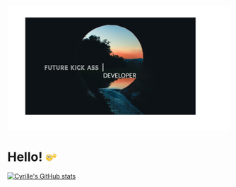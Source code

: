 [![Header](https://github.com/CyrilleKolle/CyrilleKolle/blob/main/readme.jpg "Header")](https://cyrillekolle.github.io/)


# Hello! <img src="https://github.com/CyrilleKolle/CyrilleKolle/blob/main/tenor.gif" width="30px">

[![Cyrille's GitHub stats](https://github-readme-stats.vercel.app/api?username=CyrilleKolle)](https://github.com/CyrilleKolle/github-readme-stats)



